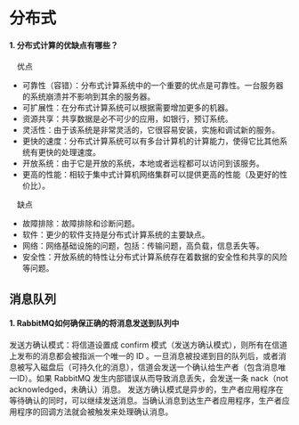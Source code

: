 # 分布式

#### 1. 分布式计算的优缺点有哪些？

  &emsp;优点

  - 可靠性（容错）：分布式计算系统中的一个重要的优点是可靠性。一台服务器的系统崩溃并不影响到其余的服务器。
  - 可扩展性：在分布式计算系统可以根据需要增加更多的机器。
  - 资源共享：共享数据是必不可少的应用，如银行，预订系统。
  - 灵活性：由于该系统是非常灵活的，它很容易安装，实施和调试新的服务。
  - 更快的速度：分布式计算系统可以有多台计算机的计算能力，使得它比其他系统有更快的处理速度。
  - 开放系统：由于它是开放的系统，本地或者远程都可以访问到该服务。
  - 更高的性能：相较于集中式计算机网络集群可以提供更高的性能（及更好的性价比）。

  &emsp;缺点

  - 故障排除：故障排除和诊断问题。
  - 软件：更少的软件支持是分布式计算系统的主要缺点。
  - 网络：网络基础设施的问题，包括：传输问题，高负载，信息丢失等。
  - 安全性：开放系统的特性让分布式计算系统存在着数据的安全性和共享的风险等问题。

## 消息队列

#### 1. RabbitMQ如何确保正确的将消息发送到队列中

  发送方确认模式：将信道设置成 confirm 模式（发送方确认模式），则所有在信道上发布的消息都会被指派一个唯一的 ID 。一旦消息被投递到目的队列后，或者消息被写入磁盘后（可持久化的消息），信道会发送一个确认给生产者（包含消息唯一ID）。如果 RabbitMQ 发生内部错误从而导致消息丢失，会发送一条 nack（not acknowledged，未确认）消息。
  发送方确认模式是异步的，生产者应用程序在等待确认的同时，可以继续发送消息。当确认消息到达生产者应用程序，生产者应用程序的回调方法就会被触发来处理确认消息。